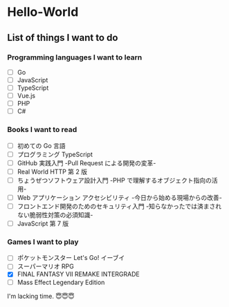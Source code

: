 # Hello-World

## List of things I want to do

### Programming languages I want to learn

- [ ] Go
- [ ] JavaScript
- [ ] TypeScript
- [ ] Vue.js
- [ ] PHP
- [ ] C#

### Books I want to read

- [ ] 初めての Go 言語
- [ ] プログラミング TypeScript
- [ ] GitHub 実践入門 -Pull Request による開発の変革-
- [ ] Real World HTTP 第 2 版
- [ ] ちょうぜつソフトウェア設計入門 -PHP で理解するオブジェクト指向の活用-
- [ ] Web アプリケーション アクセシビリティ -今日から始める現場からの改善-
- [ ] フロントエンド開発のためのセキュリティ入門 -知らなかったでは済まされない脆弱性対策の必須知識-
- [ ] JavaScript 第 7 版

### Games I want to play

- [ ] ポケットモンスター Let's Go! イーブイ
- [ ] スーパーマリオ RPG
- [x] FINAL FANTASY VII REMAKE INTERGRADE
- [ ] Mass Effect Legendary Edition

I'm lacking time. 😇😇😇
